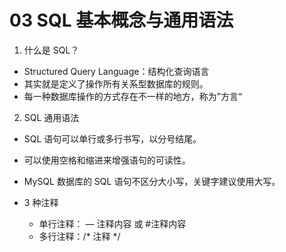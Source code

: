 # 03 SQL 基本概念与通用语法

1. 什么是 SQL？

- Structured Query Language：结构化查询语言
- 其实就是定义了操作所有关系型数据库的规则。
- 每一种数据库操作的方式存在不一样的地方，称为”方言“

2. SQL 通用语法

- SQL 语句可以单行或多行书写，以分号结尾。
- 可以使用空格和缩进来增强语句的可读性。
- MySQL 数据库的 SQL 语句不区分大小写，关键字建议使用大写。
- 3 种注释
  - 单行注释： — 注释内容 或 #注释内容
  - 多行注释：/* 注释  */



   ​	